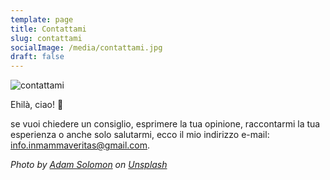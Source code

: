 ```yaml
---
template: page
title: Contattami
slug: contattami
socialImage: /media/contattami.jpg
draft: false
---
```

![contattami](/media/contattami.jpg "contattami")

Ehilà, ciao! 🙂

se vuoi chiedere un consiglio, esprimere la tua opinione, raccontarmi la tua esperienza o anche solo salutarmi, ecco il mio indirizzo e-mail: info.inmammaveritas@gmail.com.



*Photo by [Adam Solomon](https://unsplash.com/@solomac?utm_source=unsplash&utm_medium=referral&utm_content=creditCopyText) on [Unsplash](https://unsplash.com/s/photos/hello?utm_source=unsplash&utm_medium=referral&utm_content=creditCopyText)*